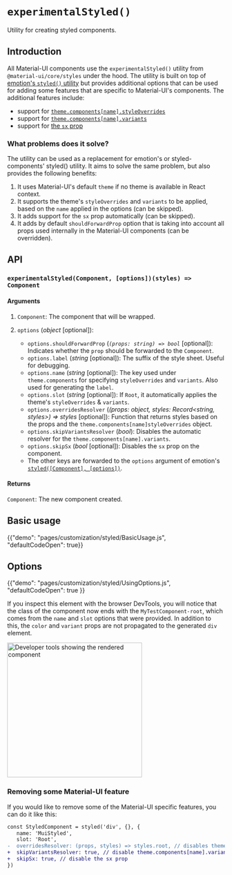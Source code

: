 # `experimentalStyled()`

<p class="description">Utility for creating styled components.</p>

## Introduction

All Material-UI components use the `experimentalStyled()` utility from `@material-ui/core/styles` under the hood.
The utility is built on top of [emotion's `styled()` utility](https://emotion.sh/docs/styled) but provides additional options that can be used for adding some features that are specific to Material-UI's components.
The additional features include:

- support for [`theme.components[name].styleOverrides`](/customization/theme-components/#global-style-overrides)
- support for [`theme.components[name].variants`](/customization/theme-components/#adding-new-component-variants)
- support for [the `sx` prop](/system/basics/#the-sx-prop)

### What problems does it solve?

The utility can be used as a replacement for emotion's or styled-components' styled() utility.
It aims to solve the same problem, but also provides the following benefits:

1. It uses Material-UI's default `theme` if no theme is available in React context.
2. It supports the theme's `styleOverrides` and `variants` to be applied, based on the `name` applied in the options (can be skipped).
3. It adds support for the `sx` prop automatically (can be skipped).
4. It adds by default `shouldForwardProp` option that is taking into account all props used internally in the Material-UI components (can be overridden).

## API

### `experimentalStyled(Component, [options])(styles) => Component`

#### Arguments

1. `Component`: The component that will be wrapped.
2. `options` (_object_ [optional]):

   - `options.shouldForwardProp` (_`(props: string) => bool`_ [optional]): Indicates whether the `prop` should be forwarded to the `Component`.
   - `options.label` (_string_ [optional]): The suffix of the style sheet. Useful for debugging.
   - `options.name` (_string_ [optional]): The key used under `theme.components` for specifying `styleOverrides` and `variants`. Also used for generating the `label`.
   - `options.slot` (_string_ [optional]): If `Root`, it automatically applies the theme's `styleOverrides` & `variants`.
   - `options.overridesResolver` (_(props: object, styles: Record<string, styles>) => styles_ [optional]): Function that returns styles based on the props and the `theme.components[name]styleOverrides` object.
   - `options.skipVariantsResolver` (_bool_): Disables the automatic resolver for the `theme.components[name].variants`.
   - `options.skipSx` (_bool_ [optional]): Disables the `sx` prop on the component.
   - The other keys are forwarded to the `options` argument of emotion's [`styled([Component], [options])`](https://emotion.sh/docs/styled).

#### Returns

`Component`: The new component created.

## Basic usage

{{"demo": "pages/customization/styled/BasicUsage.js", "defaultCodeOpen": true}}

## Options

{{"demo": "pages/customization/styled/UsingOptions.js", "defaultCodeOpen": true }}

If you inspect this element with the browser DevTools, you will notice that the class of the component now ends with the `MyTestComponent-root`, which comes from the `name` and `slot` options that were provided. In addition to this, the `color` and `variant` props are not propagated to the generated `div` element.

<img src="/static/images/customization/styled-options.png" alt="Developer tools showing the rendered component" width="312" />

### Removing some Material-UI feature

If you would like to remove some of the Material-UI specific features, you can do it like this:

```diff
const StyledComponent = styled('div', {}, {
   name: 'MuiStyled',
   slot: 'Root',
-  overridesResolver: (props, styles) => styles.root, // disables theme.components[name].styleOverrides
+  skipVariantsResolver: true, // disable theme.components[name].variants
+  skipSx: true, // disable the sx prop
})
```
